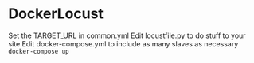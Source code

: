# DockerLocust

Set the TARGET_URL in common.yml
Edit locustfile.py to do stuff to your site
Edit docker-compose.yml to include as many slaves as necessary
`docker-compose up`
